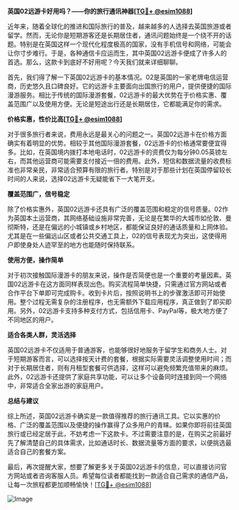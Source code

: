 **英国02远游卡好用吗？——你的旅行通讯神器[[TG💪+ @esim1088](https://t.me/s/esim1088)]**

近年来，随着全球化的推进和国际旅行的普及，越来越多的人选择去英国旅游或者留学。然而，无论你是短期游客还是长期居住者，通讯问题始终是一个绕不开的话题。特别是在英国这样一个现代化程度极高的国家，没有手机信号和网络，可能会让你寸步难行。于是，各种通信卡应运而生，其中英国02远游卡便成了许多人的首选。那么，这款卡到底好不好用呢？今天我们就来详细聊聊。

首先，我们得了解一下英国02远游卡的基本情况。02是英国的一家老牌电信运营商，历史悠久且口碑良好。它的远游卡主要面向出国旅行的用户，提供便捷的国际漫游服务。相比于传统的国际漫游套餐，02远游卡的最大优势在于价格实惠、覆盖范围广以及使用方便。无论是短途出行还是长期居住，它都能满足你的需求。

**价格实惠，性价比高[[TG💪+ @esim1088](https://t.me/s/esim1088)]**

对于很多旅行者来说，费用永远是最关心的问题之一。英国02远游卡在价格方面确实有着明显的优势。相较于其他国际漫游套餐，02远游卡的价格通常要便宜得多。比如，在英国境内拨打本地电话时，02远游卡的资费仅为每分钟0.05英镑左右，而其他运营商可能需要支付接近一倍的费用。此外，短信和数据流量的收费标准也非常亲民，非常适合预算有限的旅行者。特别是对于那些计划在英国停留较长时间的人来说，选择02远游卡无疑能省下一大笔开支。

**覆盖范围广，信号稳定**

除了价格实惠外，英国02远游卡还具有广泛的覆盖范围和稳定的信号质量。02作为英国本土运营商，其网络基础设施非常完善，无论是在繁华的大城市如伦敦、曼彻斯特，还是在偏远的小城镇或乡村地区，都能保证良好的通话质量和上网体验。尤其是在一些偏远山区或者公共交通工具上，02的信号表现尤为突出，这使得用户即使身处人迹罕至的地方也能随时保持联系。

**使用方便，操作简单**

对于初次接触国际漫游卡的朋友来说，操作是否简便也是一个重要的考量因素。英国02远游卡在这方面同样表现出色。购买流程简单快捷，只需通过官方网站或者合作平台下单即可完成购卡。收到卡片后，按照说明书上的步骤激活即可开始使用。整个过程无需复杂的注册程序，也无需额外下载应用程序，真正做到了即买即用。另外，02远游卡支持多种支付方式，包括信用卡、PayPal等，极大地方便了不同地区的用户。

**适合各类人群，灵活选择**

英国02远游卡不仅适用于普通游客，也能够很好地服务于留学生和商务人士。对于短期游客而言，可以选择按天计费的套餐，根据实际需要灵活调整使用时间；而对于长期居住者，则有月租型套餐可供选择，这样可以避免频繁充值带来的麻烦。此外，02远游卡还提供了家庭共享功能，可以让多个设备同时连接到同一个网络中，非常适合全家出游的家庭用户。

**总结与建议**

综上所述，英国02远游卡确实是一款值得推荐的旅行通讯工具。它以实惠的价格、广泛的覆盖范围以及便捷的操作赢得了众多用户的青睐。如果你即将前往英国旅行或已经定居于此，不妨考虑一下这款卡。不过需要注意的是，在购买之前最好先了解清楚自己的具体需求，比如通话时长、数据流量等方面的要求，以便挑选最适合自己的套餐方案。

最后，再次提醒大家，想要了解更多关于英国02远游卡的信息，可以直接访问官方网站或者咨询客服人员。希望每位读者都能找到一款适合自己需求的通信产品，让每一次旅程都更加顺畅愉快！[[TG💪+ @esim1088](https://t.me/s/esim1088)] 

![Image](https://i.postimg.cc/4NQfJmqS/Snipaste-2025-05-13-00-14-12.png)